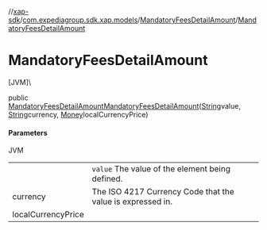 //[xap-sdk](../../../index.md)/[com.expediagroup.sdk.xap.models](../index.md)/[MandatoryFeesDetailAmount](index.md)/[MandatoryFeesDetailAmount](-mandatory-fees-detail-amount.md)

# MandatoryFeesDetailAmount

[JVM]\

public [MandatoryFeesDetailAmount](index.md)[MandatoryFeesDetailAmount](-mandatory-fees-detail-amount.md)([String](https://docs.oracle.com/javase/8/docs/api/java/lang/String.html)value, [String](https://docs.oracle.com/javase/8/docs/api/java/lang/String.html)currency, [Money](../-money/index.md)localCurrencyPrice)

#### Parameters

JVM

| | |
|---|---|
|  | `value` The value of the element being defined. |
| currency | The ISO 4217 Currency Code that the value is expressed in. |
| localCurrencyPrice |
